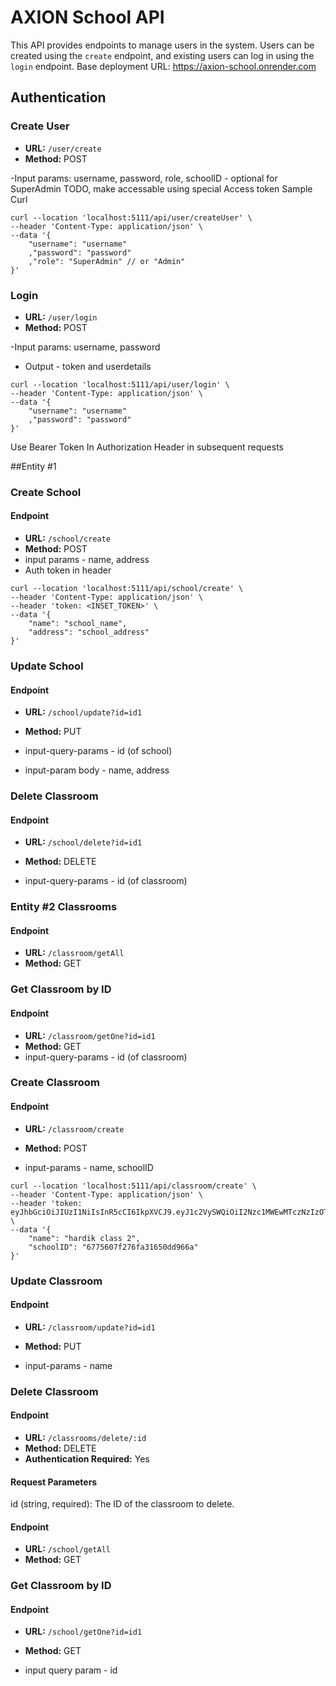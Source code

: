 # AXION School API

This API provides endpoints to manage users in the system. Users can be created using the `create` endpoint, and existing users can log in using the `login` endpoint. 
Base deployment URL: https://axion-school.onrender.com
## Authentication

### Create User
- **URL:** `/user/create`
- **Method:** POST

-Input params: username, password, role, schoolID - optional for SuperAdmin
TODO, make accessable using special Access token
Sample Curl
```
curl --location 'localhost:5111/api/user/createUser' \
--header 'Content-Type: application/json' \
--data '{
    "username": "username"
    ,"password": "password"
    ,"role": "SuperAdmin" // or "Admin"
}'
```

### Login
- **URL:** `/user/login`
- **Method:** POST

-Input params: username, password

- Output - token and userdetails
```
curl --location 'localhost:5111/api/user/login' \
--header 'Content-Type: application/json' \
--data '{
    "username": "username"
    ,"password": "password"
}'
```

Use Bearer Token In Authorization Header in subsequent requests

##Entity #1

### Create School

#### Endpoint

- **URL:** `/school/create`
- **Method:** POST
- input params - name, address
- Auth token in header

```
curl --location 'localhost:5111/api/school/create' \
--header 'Content-Type: application/json' \
--header 'token: <INSET_TOKEN>' \
--data '{
    "name": "school_name",
    "address": "school_address"
}'
```

### Update School

#### Endpoint

- **URL:** `/school/update?id=id1`
- **Method:** PUT

- input-query-params - id (of school)
- input-param body - name, address


### Delete Classroom

#### Endpoint

- **URL:** `/school/delete?id=id1`
- **Method:** DELETE

- input-query-params - id (of classroom)


### Entity #2 Classrooms

#### Endpoint

- **URL:** `/classroom/getAll`
- **Method:** GET


### Get Classroom by ID

#### Endpoint

- **URL:** `/classroom/getOne?id=id1`
- **Method:** GET
- input-query-params - id (of classroom)


### Create Classroom

#### Endpoint

- **URL:** `/classroom/create`
- **Method:** POST

- input-params - name, schoolID
```
curl --location 'localhost:5111/api/classroom/create' \
--header 'Content-Type: application/json' \
--header 'token: eyJhbGciOiJIUzI1NiIsInR5cCI6IkpXVCJ9.eyJ1c2VySWQiOiI2Nzc1MWEwMTczNzIzOTBkMTA3OTIzZGYiLCJpYXQiOjE3MzU3MzQ3MjAsImV4cCI6MTgzMDQwNzUyMH0.CGoCO4UzQKVktQ66z2rEo6UgX0Vw3GQ8mrt3Uqa5ogs' \
--data '{
    "name": "hardik class 2",
    "schoolID": "6775607f276fa31650dd966a"
}'
```

### Update Classroom

#### Endpoint

- **URL:** `/classroom/update?id=id1`
- **Method:** PUT

- input-params - name



### Delete Classroom

#### Endpoint

- **URL:** `/classrooms/delete/:id`
- **Method:** DELETE
- **Authentication Required:** Yes

#### Request Parameters
id (string, required): The ID of the classroom to delete.

#### Endpoint

- **URL:** `/school/getAll`
- **Method:** GET

### Get Classroom by ID

#### Endpoint

- **URL:** `/school/getOne?id=id1`
- **Method:** GET

- input query param - id
